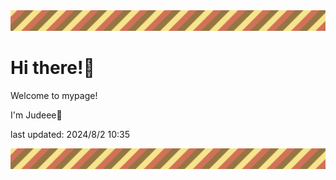 <!-- Header image -->
<img src="./pokemon/pokemon_4.png" width="1000">

# Hi there!👋

Welcome to mypage!

I'm Judeee🐷

last updated: 2024/8/2 10:35

<!-- Footer image -->
<img src="./pokemon/pokemon_4.png" width="1000">
